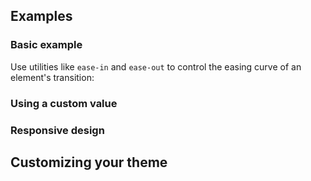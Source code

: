 <ApiTable
  rows=
/>

## Examples

### Basic example

Use utilities like `ease-in` and `ease-out` to control the easing curve of an element's transition:

### Using a custom value

### Responsive design

## Customizing your theme
